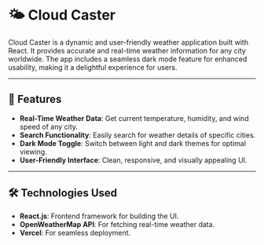 # 🌤️ Cloud Caster

Cloud Caster is a dynamic and user-friendly weather application built with React. It provides accurate and real-time weather information for any city worldwide. The app includes a seamless dark mode feature for enhanced usability, making it a delightful experience for users.

---

## 🚀 Features

- **Real-Time Weather Data**: Get current temperature, humidity, and wind speed of any city.
- **Search Functionality**: Easily search for weather details of specific cities.
- **Dark Mode Toggle**: Switch between light and dark themes for optimal viewing.
- **User-Friendly Interface**: Clean, responsive, and visually appealing UI.

---

## 🛠️ Technologies Used

- **React.js**: Frontend framework for building the UI.
- **OpenWeatherMap API**: For fetching real-time weather data.
- **Vercel**: For seamless deployment.
